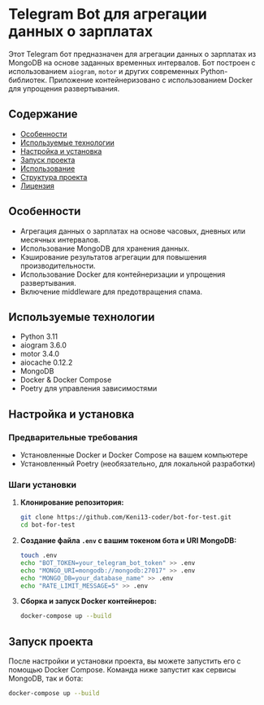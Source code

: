 # Telegram Bot для агрегации данных о зарплатах

Этот Telegram бот предназначен для агрегации данных о зарплатах из MongoDB на основе заданных временных интервалов. Бот построен с использованием `aiogram`, `motor` и других современных Python-библиотек. Приложение контейнеризовано с использованием Docker для упрощения развертывания.

## Содержание

- [Особенности](#особенности)
- [Используемые технологии](#используемые-технологии)
- [Настройка и установка](#настройка-и-установка)
- [Запуск проекта](#запуск-проекта)
- [Использование](#использование)
- [Структура проекта](#структура-проекта)
- [Лицензия](#лицензия)

## Особенности

- Агрегация данных о зарплатах на основе часовых, дневных или месячных интервалов.
- Использование MongoDB для хранения данных.
- Кэширование результатов агрегации для повышения производительности.
- Использование Docker для контейнеризации и упрощения развертывания.
- Включение middleware для предотвращения спама.

## Используемые технологии

- Python 3.11
- aiogram 3.6.0
- motor 3.4.0
- aiocache 0.12.2
- MongoDB
- Docker & Docker Compose
- Poetry для управления зависимостями

## Настройка и установка

### Предварительные требования

- Установленные Docker и Docker Compose на вашем компьютере
- Установленный Poetry (необязательно, для локальной разработки)

### Шаги установки

1. **Клонирование репозитория:**
    ```sh
    git clone https://github.com/Keni13-coder/bot-for-test.git
    cd bot-for-test
    ```

2. **Создание файла `.env` с вашим токеном бота и URI MongoDB:**
    ```sh
    touch .env
    echo "BOT_TOKEN=your_telegram_bot_token" >> .env
    echo "MONGO_URI=mongodb://mongodb:27017" >> .env
    echo "MONGO_DB=your_database_name" >> .env
    echo "RATE_LIMIT_MESSAGE=5" >> .env
    ```

3. **Сборка и запуск Docker контейнеров:**
    ```sh
    docker-compose up --build
    ```

## Запуск проекта

После настройки и установки проекта, вы можете запустить его с помощью Docker Compose. Команда ниже запустит как сервисы MongoDB, так и бота:

```sh
docker-compose up --build
